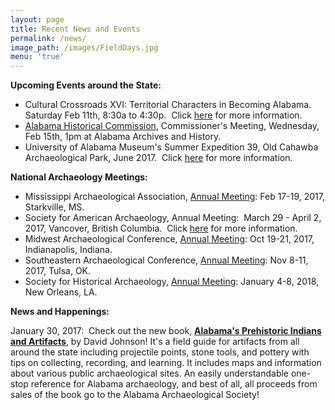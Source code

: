 ```yaml
---
layout: page
title: Recent News and Events
permalink: /news/
image_path: /images/FieldDays.jpg
menu: 'true'
---
```



**Upcoming Events around the State:**

* Cultural Crossroads XVI: Territorial Characters in Becoming Alabama.&nbsp; Saturday Feb 11th, 8:30a to 4:30p.&nbsp; Click [here](https://www.eventbrite.com/e/cultural-crossroads-xvi-territorial-characters-in-becoming-alabama-tickets-30527460456?utm_source=Feb+2017+Events+%26+Updates&amp;utm_campaign=Feb+2017+Events+%26+Updates&amp;utm_medium=email) for more information.
* [Alabama Historical Commission](http://ahc.alabama.gov/), Commissioner's Meeting, Wednesday, Feb 15th, 1pm at Alabama Archives and History.
* University of Alabama Museum's Summer Expedition 39, Old Cahawba Archaeological Park, June 2017.&nbsp; Click [here](https://almnh.ua.edu/summer-expedition.html) for more information.

**National Archaeology Meetings:**

* Mississippi Archaeological Association, [Annual Meeting](http://www.msarchaeology.org/maa/meetings.html): Feb 17-19, 2017, Starkville, MS.
* Society for American Archaeology, Annual Meeting:&nbsp; March 29 - April 2, 2017, Vancover, British Columbia.&nbsp; Click [here](http://www.saa.org/AbouttheSociety/AnnualMeeting/tabid/138/Default.aspx) for more information.
* Midwest Archaeological Conference, [Annual Meeting](http://www.midwestarchaeology.org/2017-indianapolis-indiana): Oct 19-21, 2017, Indianapolis, Indiana.
* Southeastern Archaeological Conference, [Annual Meeting](http://www.southeasternarchaeology.org/annual-meeting/details/): Nov 8-11, 2017, Tulsa, OK.
* Society for Historical Archaeology, [Annual Meeting](https://sha.org/conferences/): January 4-8, 2018, New Orleans, LA.

**News and Happenings:**

January 30, 2017:&nbsp; Check out the new book, **[Alabama's Prehistoric Indians and Artifacts](https://www.amazon.com/Alabamas-Prehistoric-Indians-Artifacts-Johnson/dp/099687836X/ref=sr_1_1?s=books&amp;ie=UTF8&amp;qid=1485826114&amp;sr=1-1&amp;keywords=alabama+artifacts)**, by David Johnson! It's a field guide for artifacts from all around the state including projectile points, stone tools, and pottery with tips on collecting, recording, and learning. It includes maps and information about various public archaeological sites. An easily understandable one-stop reference for Alabama archaeology, and best of all, all proceeds from sales of the book go to the Alabama Archaeological Society!